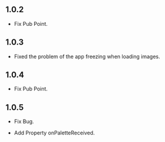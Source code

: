 ## 1.0.2

* Fix Pub Point.

## 1.0.3

* Fixed the problem of the app freezing when loading images.


## 1.0.4

* Fix Pub Point.

## 1.0.5

* Fix Bug.

* Add Property onPaletteReceived.

